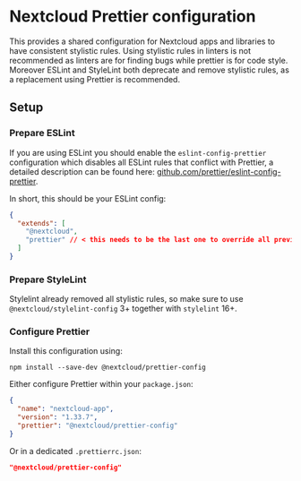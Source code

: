 # Nextcloud Prettier configuration

This provides a shared configuration for Nextcloud apps and libraries to have consistent stylistic rules.
Using stylistic rules in linters is not recommended as linters are for finding bugs while prettier is for code style.
Moreover ESLint and StyleLint both deprecate and remove stylistic rules, as a replacement using Prettier is recommended.

## Setup
### Prepare ESLint
If you are using ESLint you should enable the `eslint-config-prettier` configuration which disables all ESLint rules that conflict with Prettier,
a detailed description can be found here: [github.com/prettier/eslint-config-prettier](https://github.com/prettier/eslint-config-prettier?tab=readme-ov-file#installation).

In short, this should be your ESLint config:
```json
{
  "extends": [
    "@nextcloud",
    "prettier" // < this needs to be the last one to override all previous
  ]
}
```

### Prepare StyleLint
Stylelint already removed all stylistic rules, so make sure to use `@nextcloud/stylelint-config` 3+ together with `stylelint` 16+.

### Configure Prettier
Install this configuration using:
```shell
npm install --save-dev @nextcloud/prettier-config
```

Either configure Prettier within your `package.json`:
```json
{
  "name": "nextcloud-app",
  "version": "1.33.7",
  "prettier": "@nextcloud/prettier-config"
}
```

Or in a dedicated `.prettierrc.json`:
```json
"@nextcloud/prettier-config"
```

<!--
  SPDX-FileCopyrightText: 2024 Nextcloud contributors
  SPDX-License-Identifier: CC0-1.0
-->
